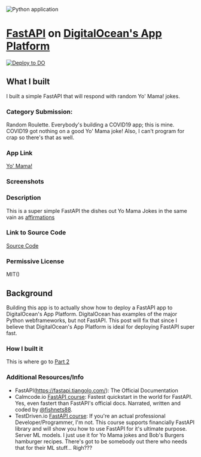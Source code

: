 ![Python application](https://github.com/mrcartoonster/fastapi_DOapp/workflows/Python%20application/badge.svg)

# [FastAPI](https://fastapi.tiangolo.com/) on [DigitalOcean's App Platform](https://m.do.co/c/beef14f5483f)

[![Deploy to DO](https://mp-assets1.sfo2.digitaloceanspaces.com/deploy-to-do/do-btn-blue.svg)](https://cloud.digitalocean.com/apps/new?repo=https://github.com/{mrcartoonster}/{fastapi_DOapp}/tree/{main})

## What I built

I built a simple FastAPI that will respond with random Yo' Mama! jokes.

### Category Submission:

Random Roulette. Everybody's building a COVID19 app; this is mine. COVID19 got
nothing on a good Yo' Mama joke! Also, I can't program for crap so there's that
as well.


### App Link

[Yo' Mama!](https://fastapi-d-oapp-tjgd2.ondigitalocean.app/)


### Screenshots


### Description

This is a super simple FastAPI the dishes out Yo Mama Jokes in the same vain as
[affirmations](https://www.affirmations.dev/)

### Link to Source Code

[Source Code](https://github.com/mrcartoonster/fastapi_DOapp)

### Permissive License

MIT()

## Background

Building this app is to actually show how to deploy a FastAPI app
to DigitalOcean's App Platform. DigitalOcean has examples of the major Python
webframeworks, but not FastAPI. This post will fix that since I believe that
DigitalOcean's App Platform is ideal for deploying FastAPI super fast.

### How I built it

This is where go to [Part 2]()

### Additional Resources/Info

* FastAPI(https://fastapi.tiangolo.com/): The Official Documentation
* Calmcode.io [FastAPI course](https://calmcode.io/fastapi/hello-world.html):
  Fastest quickstart in the world for FastAPI. Yes, even fastert than FastAPI's
official docs. Narrated, written and coded by
[@fishnets88](https://twitter.com/fishnets88).
* TestDriven.io [FastAPI course](https://testdriven.io/courses/tdd-fastapi/?utm_source=mrcartoonster): If you're an actual professional Developer/Programmer, I'm not. This course supports financially FastAPI library and will show you how to use FastAPI for it's ultimate purpose. Server ML models. I just use it for Yo Mama jokes and Bob's Burgers hamburger recipes. There's got to be somebody out there who needs that for their ML stuff... Righ???
